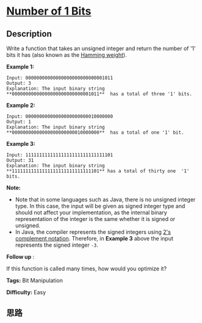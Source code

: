 # [Number of 1 Bits][title]

## Description

Write a function that takes an unsigned integer and return the number of '1'
bits it has (also known as the [Hamming
weight](http://en.wikipedia.org/wiki/Hamming_weight)).



**Example 1:**
            Input: 00000000000000000000000000001011    Output: 3    Explanation: The input binary string **00000000000000000000000000001011**  has a total of three '1' bits.    

**Example 2:**
            Input: 00000000000000000000000010000000    Output: 1    Explanation: The input binary string **00000000000000000000000010000000**  has a total of one '1' bit.    

**Example 3:**
            Input: 11111111111111111111111111111101    Output: 31    Explanation: The input binary string **11111111111111111111111111111101** has a total of thirty one  '1' bits.



**Note:**

  * Note that in some languages such as Java, there is no unsigned integer type. In this case, the input will be given as signed integer type and should not affect your implementation, as the internal binary representation of the integer is the same whether it is signed or unsigned.
  * In Java, the compiler represents the signed integers using [2's complement notation](https://en.wikipedia.org/wiki/Two%27s_complement). Therefore, in **Example 3**  above the input represents the signed integer `-3`.



**Follow up** :

If this function is called many times, how would you optimize it?


**Tags:** Bit Manipulation

**Difficulty:** Easy

## 思路

[title]: https://leetcode.com/problems/number-of-1-bits
